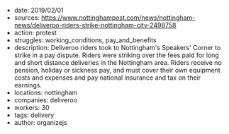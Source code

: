 - date: 2019/02/01
- sources: https://www.nottinghampost.com/news/nottingham-news/deliveroo-riders-strike-nottingham-city-2498758
- action: protest
- struggles: working_conditions, pay_and_benefits
- description: Deliveroo riders took to Nottingham's Speakers' Corner to strike in a pay dispute. Riders were striking over the fees paid for long and short distance deliveries in the Nottingham area. Riders receive no pension, holiday or sickness pay, and must cover their own equipment costs and expenses and pay national insurance and tax on their earnings.
- locations: nottingham
- companies: deliveroo
- workers: 30
- tags: delivery
- author: organizejs
